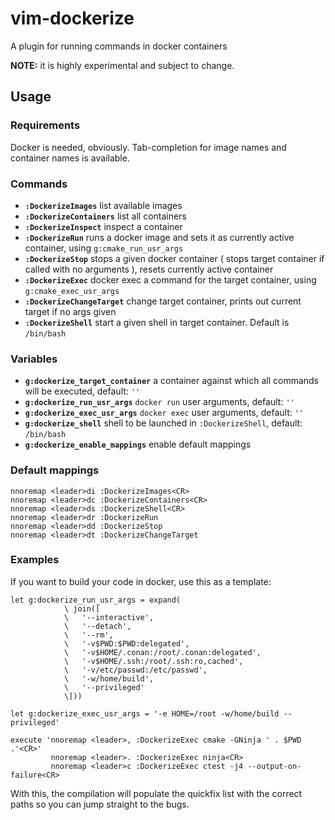 # vim-dockerize
A plugin for running commands in docker containers

**NOTE:** it is highly experimental and subject to change.

## **Usage**

### Requirements

Docker is needed, obviously.
Tab-completion for image names and container names is available.

### **Commands**

- **`:DockerizeImages`** list available images
- **`:DockerizeContainers`** list all containers
- **`:DockerizeInspect`** inspect a container
- **`:DockerizeRun`** runs a docker image and sets it as currently active container, using `g:cmake_run_usr_args`
- **`:DockerizeStop`** stops a given docker container ( stops target container if called with no arguments ), resets currently active container
- **`:DockerizeExec`** docker exec a command for the target container, using `g:cmake_exec_usr_args`
- **`:DockerizeChangeTarget`** change target container, prints out current target if no args given
- **`:DockerizeShell`** start a given shell in target container. Default is `/bin/bash`

### **Variables**

- **`g:dockerize_target_container`** a container against which all commands will be executed, default: `''`
- **`g:dockerize_run_usr_args`** `docker run` user arguments, default: `''`
- **`g:dockerize_exec_usr_args`** `docker exec` user arguments, default: `''`
- **`g:dockerize_shell`** shell to be launched in `:DockerizeShell`, default: `/bin/bash`
- **`g:dockerize_enable_mappings`** enable default mappings

### **Default mappings**
```
nnoremap <leader>di :DockerizeImages<CR>
nnoremap <leader>dc :DockerizeContainers<CR>
nnoremap <leader>ds :DockerizeShell<CR>
nnoremap <leader>dr :DockerizeRun 
nnoremap <leader>dd :DockerizeStop 
nnoremap <leader>dt :DockerizeChangeTarget 
```

### Examples

If you want to build your code in docker, use this as a template:
```
let g:dockerize_run_usr_args = expand(
            \ join([
            \   '--interactive',
            \   '--detach',
            \   '--rm',
            \   '-v$PWD:$PWD:delegated',
            \   '-v$HOME/.conan:/root/.conan:delegated',
            \   '-v$HOME/.ssh:/root/.ssh:ro,cached',
            \   '-v/etc/passwd:/etc/passwd',
            \   '-w/home/build',
            \   '--privileged'
            \]))

let g:dockerize_exec_usr_args = '-e HOME=/root -w/home/build --privileged'

execute 'nnoremap <leader>, :DockerizeExec cmake -GNinja ' . $PWD .'<CR>'
         nnoremap <leader>. :DockerizeExec ninja<CR>
         nnoremap <leader>c :DockerizeExec ctest -j4 --output-on-failure<CR>
```

With this, the compilation will populate the quickfix list with the correct paths so you can jump straight to the bugs.
